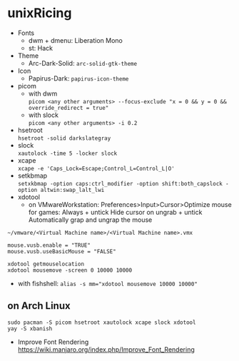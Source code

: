 # unixRicing

- Fonts
  - dwm + dmenu: Liberation Mono
  - st: Hack
- Theme
  - Arc-Dark-Solid: `arc-solid-gtk-theme`
- Icon
  - Papirus-Dark: `papirus-icon-theme`
- picom
  - with dwm  
`picom <any other arguments> --focus-exclude "x = 0 && y = 0 && override_redirect = true"`
  - with slock  
`picom <any other arguments> -i 0.2`
- hsetroot  
`hsetroot -solid darkslategray`
- slock  
`xautolock -time 5 -locker slock`
- xcape  
`xcape -e 'Caps_Lock=Escape;Control_L=Control_L|O'`
- setkbmap  
`setxkbmap -option caps:ctrl_modifier -option shift:both_capslock -option altwin:swap_lalt_lwi`
- xdotool
  - on VMwareWorkstation: Preferences>Input>Cursor>Optimize mouse for games: Always + untick Hide cursor on ungrab + untick Automatically grap and ungrap the mouse  

```
~/vmware/<Virtual Machine name>/<Virtual Machine name>.vmx

mouse.vusb.enable = "TRUE"
mouse.vusb.useBasicMouse = "FALSE"
```

`xdotool getmouselocation`  
`xdotool mousemove -screen 0 10000 10000`

  - with fishshell: `alias -s mm="xdotool mousemove 10000 10000"`

## on Arch Linux
`sudo pacman -S picom hsetroot xautolock xcape slock xdotool`  
`yay -S xbanish`

- Improve Font Rendering https://wiki.manjaro.org/index.php/Improve_Font_Rendering
